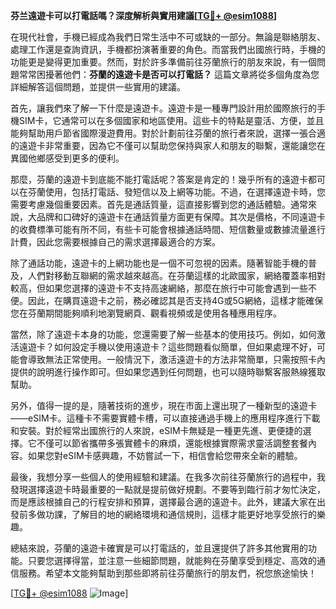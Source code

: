 **芬兰遠遊卡可以打電話嗎？深度解析與實用建議[[TG💪+ @esim1088](https://t.me/s/esim1088)]**

在現代社會，手機已經成為我們日常生活中不可或缺的一部分。無論是聯絡朋友、處理工作還是查詢資訊，手機都扮演著重要的角色。而當我們出國旅行時，手機的功能更是變得更加重要。然而，對於許多準備前往芬蘭旅行的朋友來說，有一個問題常常困擾著他們：**芬蘭的遠遊卡是否可以打電話？** 這篇文章將從多個角度為您詳細解答這個問題，並提供一些實用的建議。

首先，讓我們來了解一下什麼是遠遊卡。遠遊卡是一種專門設計用於國際旅行的手機SIM卡，它通常可以在多個國家和地區使用。這些卡的特點是靈活、方便，並且能夠幫助用戶節省國際漫遊費用。對於計劃前往芬蘭的旅行者來說，選擇一張合適的遠遊卡非常重要，因為它不僅可以幫助您保持與家人和朋友的聯繫，還能讓您在異國他鄉感受到更多的便利。

那麼，芬蘭的遠遊卡到底能不能打電話呢？答案是肯定的！幾乎所有的遠遊卡都可以在芬蘭使用，包括打電話、發短信以及上網等功能。不過，在選擇遠遊卡時，您需要考慮幾個重要因素。首先是通話質量，這直接影響到您的通話體驗。通常來說，大品牌和口碑好的遠遊卡在通話質量方面更有保障。其次是價格，不同遠遊卡的收費標準可能有所不同，有些卡可能會根據通話時間、短信數量或數據流量進行計費，因此您需要根據自己的需求選擇最適合的方案。

除了通話功能，遠遊卡的上網功能也是一個不可忽視的因素。隨著智能手機的普及，人們對移動互聯網的需求越來越高。在芬蘭這樣的北歐國家，網絡覆蓋率相對較高，但如果您選擇的遠遊卡不支持高速網絡，那麼在旅行中可能會遇到一些不便。因此，在購買遠遊卡之前，務必確認其是否支持4G或5G網絡，這樣才能確保您在芬蘭期間能夠順利地瀏覽網頁、觀看視頻或是使用各種應用程序。

當然，除了遠遊卡本身的功能，您還需要了解一些基本的使用技巧。例如，如何激活遠遊卡？如何設定手機以使用遠遊卡？這些問題看似簡單，但如果處理不好，可能會導致無法正常使用。一般情況下，激活遠遊卡的方法非常簡單，只需按照卡內提供的說明進行操作即可。但如果您遇到任何問題，也可以隨時聯繫客服熱線獲取幫助。

另外，值得一提的是，隨著技術的進步，現在市面上還出現了一種新型的遠遊卡——eSIM卡。這種卡不需要實體卡槽，可以直接通過手機上的應用程序進行下載和安裝。對於經常出國旅行的人來說，eSIM卡無疑是一種更先進、更便捷的選擇。它不僅可以節省攜帶多張實體卡的麻煩，還能根據實際需求靈活調整套餐內容。如果您對eSIM卡感興趣，不妨嘗試一下，相信會給您帶來全新的體驗。

最後，我想分享一些個人的使用經驗和建議。在我多次前往芬蘭旅行的過程中，我發現選擇遠遊卡時最重要的一點就是提前做好規劃。不要等到臨行前才匆忙決定，而是應該根據自己的行程安排和預算，選擇最合適的遠遊卡。此外，建議大家在出發前多做功課，了解目的地的網絡環境和通信規則，這樣才能更好地享受旅行的樂趣。

總結來說，芬蘭的遠遊卡確實是可以打電話的，並且還提供了許多其他實用的功能。只要您選擇得當，並注意一些細節問題，就能夠在芬蘭享受到穩定、高效的通信服務。希望本文能夠幫助到那些即將前往芬蘭旅行的朋友們，祝您旅途愉快！

[[TG💪+ @esim1088](https://t.me/s/esim1088) ![Image](https://i.postimg.cc/4NQfJmqS/Snipaste-2025-05-13-00-14-12.png)]